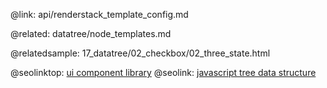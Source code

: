 @link: api/renderstack_template_config.md

@related:
	datatree/node_templates.md

@relatedsample:
	17_datatree/02_checkbox/02_three_state.html

@seolinktop: [ui component library](https://webix.com)
@seolink: [javascript tree data structure](https://webix.com/widget/tree/)